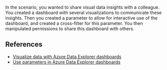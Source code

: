 In the scenario, you wanted to share visual data insights with a colleague. You created a dashboard with several visualizations to communicate these insights. Then you created a parameter to allow for interactive use of the dashboard, and created a cross-filter for this parameter. You then manipulated permissions to share this dashboard with others.

## References

* [Visualize data with Azure Data Explorer dashboards](/azure/data-explorer/azure-data-explorer-dashboards)
* [Use parameters in Azure Data Explorer dashboards](/azure/data-explorer/dashboard-parameters)